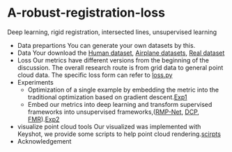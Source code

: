 # A-robust-registration-loss
Deep learning, rigid registration, intersected lines, unsupervised learning
- Data prepartions
You can generate your own datasets by this.
- Data
Your download the [Human dataset](), [Airplane datasets](), [Real dataset]()
- Loss
Our metrics have different versions from the beginning of the discussion. The overall research route is from grid data to general point cloud data. The specific loss form can refer to [loss.py]()
- Experiments
  - Optimization of a single example by embedding the metric into the traditional optimization based on gradient descent.[Exp1]()
  - Embed our metrics into deep learning and transform supervised frameworks into unsupervised frameworks,([RMP-Net](), [DCP](), [FMR]()).[Exp2]()
- visualize point cloud tools
Our visualized was implemented with Keyshot, we provide some scripts to help point cloud rendering.[scirpts]()
- Acknowledgement
